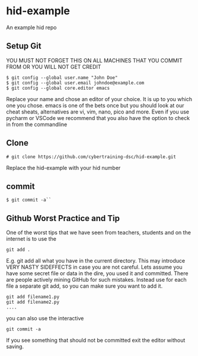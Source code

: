 # hid-example

An example hid repo

## Setup Git

YOU MUST NOT FORGET THIS ON ALL MACHINES THAT YOU COMMIT FROM OR YOU WILL NOT GET CREDIT

```
$ git config --global user.name "John Doe"
$ git config --global user.email johndoe@example.com
$ git config --global core.editor emacs
```

Replace your name and chose an editor of your choice. It is up to you which one you chose. emacs is one of the bets once but you should look at our cheat sheats, alternatives are vi, vim, nano, pico and more.
Even if you use pycharm or VSCode we recommend that you also have the option to check in from the commandline


## Clone

```
# git clone https://github.com/cybertraining-dsc/hid-example.git
```

Replace the hid-example with your hid number

## commit

```
$ git commit -a``
```

## Github Worst Practice and Tip

One of the worst tips that we have seen from teachers, students and on the internet is to use the 

```
git add .
```

E.g. git add all what you have in the current directory. This may introduce VERY NASTY SIDEFFECTS in case you are not careful. Lets assume you have some secret file or data in the dire, you used it and committed. There are people actively mining GitHub for such mistakes. Instead use for each file a separate git add, so you can make sure you want to add it.

```
git add filename1.py
git add filename2.py
....
```

you can also use the interactive 

```
git commit -a
```

If you see something that should not be committed exit the editor without saving.
